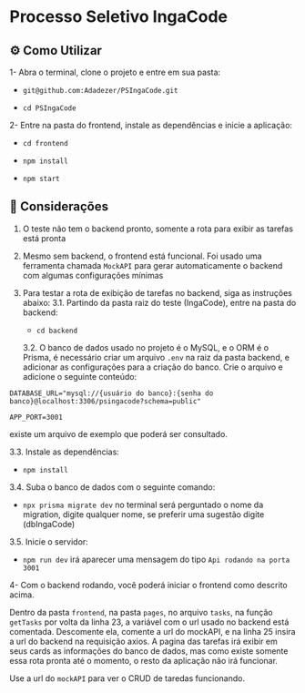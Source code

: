 # Processo Seletivo IngaCode

## ⚙️ Como Utilizar

1- Abra o terminal, clone o projeto e entre em sua pasta:

- `git@github.com:Adadezer/PSIngaCode.git`

- `cd PSIngaCode`

2- Entre na pasta do frontend, instale as dependências e inicie a aplicação:

- `cd frontend`

- `npm install`

- `npm start`

## 📌 Considerações
 1. O teste não tem o backend pronto, somente a rota para exibir as tarefas está pronta
 2. Mesmo sem backend, o frontend está funcional. Foi usado uma ferramenta chamada `MockAPI` para gerar automaticamente o backend com algumas configurações mínimas
3. Para testar a rota de exibição de tarefas no backend, siga as instruções abaixo:
	3.1. Partindo da pasta raiz do teste (IngaCode), entre na pasta do backend:
	
	- `cd backend`
	
	3.2. O banco de dados usado no projeto é o MySQL, e o ORM é o Prisma, é necessário criar um arquivo `.env` na raiz da pasta backend, e adicionar as configurações para a criação do banco. Crie o arquivo e adicione o seguinte conteúdo:

```
DATABASE_URL="mysql://{usuário do banco}:{senha do banco}@localhost:3306/psingacode?schema=public"

APP_PORT=3001
```
existe um arquivo de exemplo que poderá ser consultado.

3.3. Instale as dependências:

- `npm install`

3.4. Suba o banco de dados com o seguinte comando:

- `npx prisma migrate dev`
no terminal será perguntado o nome da migration, digite qualquer nome, se preferir uma sugestão digite (dbIngaCode)

3.5. Inicie o servidor:

- `npm run dev`
irá aparecer uma mensagem do tipo `Api rodando na porta 3001`

4- Com o backend rodando, você poderá iniciar o frontend como descrito acima. 

Dentro da pasta `frontend`, na pasta `pages`, no arquivo `tasks`, na função `getTasks` por volta da linha 23, a variável com o url usado no backend está comentada. Descomente ela, comente a url do mockAPI, e na linha 25 insira a url do backend na requisição axios. A pagina das tarefas irá exibir em seus cards as informações do banco de dados, mas como existe somente essa rota pronta até o momento, o resto da aplicação não irá funcionar.

Use a url do `mockAPI` para ver o CRUD de taredas funcionando.
